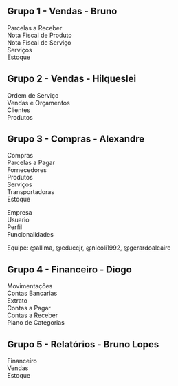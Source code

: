 ## Grupo 1 - Vendas - Bruno
Parcelas a Receber<br>
Nota Fiscal de Produto<br>
Nota Fiscal de Serviço<br>
Serviços<br>
Estoque<br>

## Grupo 2 - Vendas - Hilqueslei
Ordem de Serviço<br>
Vendas e Orçamentos<br>
Clientes<br>
Produtos<br>

## Grupo 3 - Compras - Alexandre
Compras<br>
Parcelas a Pagar<br>
Fornecedores<br>
Produtos<br>
Serviços<br>
Transportadoras<br>
Estoque<br>

Empresa<br>
Usuario<br>
Perfil<br>
Funcionalidades<br>

Equipe: @allima, @educcjr, @nicoli1992, @gerardoalcaire<br>

## Grupo 4 - Financeiro - Diogo
Movimentações<br>
Contas Bancarias<br>
Extrato<br>
Contas a Pagar<br>
Contas a Receber<br>
Plano de Categorias<br>

## Grupo 5 - Relatórios - Bruno Lopes
Financeiro<br>
Vendas<br>
Estoque<br>

